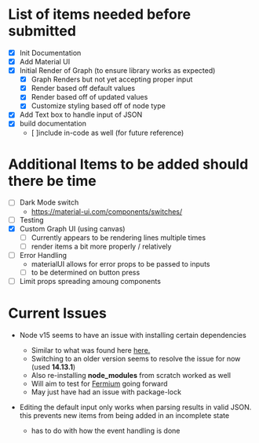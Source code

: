 # List of items needed before submitted

- [x] Init Documentation
- [x] Add Material UI
- [x] Initial Render of Graph (to ensure library works as expected)
  - [x] Graph Renders but not yet accepting proper input
  - [x] Render based off default values
  - [x] Render based off of updated values
  - [x] Customize styling based off of node type
- [x] Add Text box to handle input of JSON
- [x] build documentation
  - [ ]include in-code as well (for future reference)

# Additional Items to be added should there be time

- [ ] Dark Mode switch
  - https://material-ui.com/components/switches/
- [ ] Testing
- [x] Custom Graph UI (using canvas)
  - [ ] Currently appears to be rendering lines multiple times
  - [ ] render items a bit more properly / relatively
- [ ] Error Handling
  - materialUI allows for error props to be passed to inputs
  - [ ] to be determined on button press
- [ ] Limit props spreading amoung components

# Current Issues

- Node v15 seems to have an issue with installing certain dependencies

  - Similar to what was found here [here.](https://github.com/npm/cli/issues/2000)
  - Switching to an older version seems to resolve the issue for now (used **14.13.1**)
  - Also re-installing **node_modules** from scratch worked as well
  - Will aim to test for [Fermium](https://nodejs.org/download/release/latest-fermium/) going forward
  - May just have had an issue with package-lock

- Editing the default input only works when parsing results in valid JSON. this prevents new items from being
  added in an incomplete state
  - has to do with how the event handling is done
